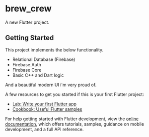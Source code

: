 # brew_crew

A new Flutter project.

## Getting Started

This project implements the below functionality.

- Relational Database (Firebase)
- Firebase.Auth
- Firebase Core
- Basic C++ and Dart logic 

And a beautiful modern UI i'm very proud of. 

A few resources to get you started if this is your first Flutter project:

- [Lab: Write your first Flutter app](https://docs.flutter.dev/get-started/codelab)
- [Cookbook: Useful Flutter samples](https://docs.flutter.dev/cookbook)

For help getting started with Flutter development, view the
[online documentation](https://docs.flutter.dev/), which offers tutorials,
samples, guidance on mobile development, and a full API reference.
